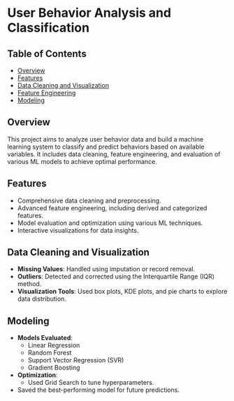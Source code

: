 # User Behavior Analysis and Classification

## Table of Contents
- [Overview](#overview)
- [Features](#features)
- [Data Cleaning and Visualization](#data-cleaning-and-visualization)
- [Feature Engineering](#feature-engineering)
- [Modeling](#modeling)

## Overview
This project aims to analyze user behavior data and build a machine learning system to classify and predict behaviors based on available variables. It includes data cleaning, feature engineering, and evaluation of various ML models to achieve optimal performance.

## Features
- Comprehensive data cleaning and preprocessing.
- Advanced feature engineering, including derived and categorized features.
- Model evaluation and optimization using various ML techniques.
- Interactive visualizations for data insights.

## Data Cleaning and Visualization
- **Missing Values**: Handled using imputation or record removal.
- **Outliers**: Detected and corrected using the Interquartile Range (IQR) method.
- **Visualization Tools**: Used box plots, KDE plots, and pie charts to explore data distribution.

## Modeling
- **Models Evaluated**:
  - Linear Regression
  - Random Forest
  - Support Vector Regression (SVR)
  - Gradient Boosting
- **Optimization**:
  - Used Grid Search to tune hyperparameters.
- Saved the best-performing model for future predictions.
